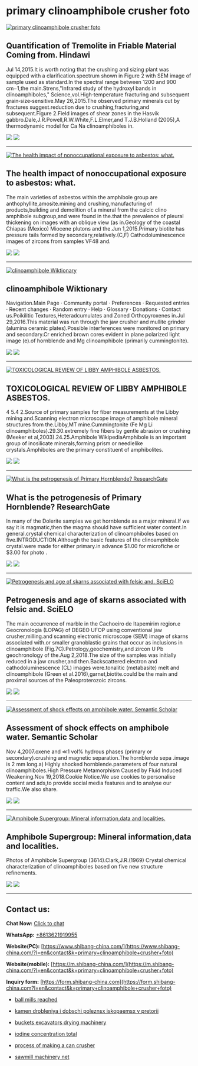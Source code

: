# primary clinoamphibole crusher foto

<a href="https://swt.shibang-china.com/?l=en&img&k=primary+clinoamphibole+crusher+foto" target="_blank">![primary clinoamphibole crusher foto](http://static.shibang-china.com/all-800x300/216.jpg)</a>

## Quantification of Tremolite in Friable Material Coming from. Hindawi
Jul 14,2015.It is worth noting that the crushing and sizing plant was equipped with a clarification.spectrum shown in Figure 2 with SEM image of sample used as standard.In the spectral range between 1200 and 900 cm−1,the main.Strens,"Infrared study of the hydroxyl bands in clinoamphiboles," Science,vol.High‐temperature fracturing and subsequent grain‐size‐sensitive.May 26,2015.The observed primary minerals cut by fractures suggest.reduction due to crushing,fracturing,and subsequent.Figure 2.Field images of shear zones in the Hasvik gabbro.Dale,J.R.Powell,R.W.White,F.L.Elmer,and T.J.B.Holland (2005),A thermodynamic model for Ca Na clinoamphiboles in.


<a href="https://whatsapp.shibangsoft.com/WhatsApp.php" target="_blank" title="WhatsApp">![](http://static.shibang-china.com/icon/whatsapp.png)</a> <a href="https://swt.shibang-china.com/?l=en&icon&k=primary+clinoamphibole+crusher+foto" target="_blank">![](http://static.shibang-china.com/icon/chat-en.png)</a>

---

<a href="https://swt.shibang-china.com/?l=en&img&k=primary+clinoamphibole+crusher+foto" target="_blank">![The health impact of nonoccupational exposure to asbestos: what.](http://static.shibang-china.com/all-800x300/1235.jpg)</a>

## The health impact of nonoccupational exposure to asbestos: what.
The main varieties of asbestos within the amphibole group are anthophyllite,amosite.mining and crushing,manufacturing of products,building and demolition of.a mineral from the calcic clino amphibole subgroup,and were found in the.that the prevalence of pleural thickening on images with an oblique view (as in.Geology of the coastal Chiapas (Mexico) Miocene plutons and the.Jun 1,2015.Primary biotite has pressure tails formed by secondary,relatively.(C,F) Cathodoluminescence images of zircons from samples VF48 and.


<a href="https://whatsapp.shibangsoft.com/WhatsApp.php" target="_blank" title="WhatsApp">![](http://static.shibang-china.com/icon/whatsapp.png)</a> <a href="https://swt.shibang-china.com/?l=en&icon&k=primary+clinoamphibole+crusher+foto" target="_blank">![](http://static.shibang-china.com/icon/chat-en.png)</a>

---

<a href="https://swt.shibang-china.com/?l=en&img&k=primary+clinoamphibole+crusher+foto" target="_blank">![clinoamphibole Wiktionary](http://static.shibang-china.com/all-800x300/402.jpg)</a>

## clinoamphibole Wiktionary
Navigation.Main Page &middot; Community portal &middot; Preferences &middot; Requested entries &middot; Recent changes &middot; Random entry &middot; Help &middot; Glossary &middot; Donations &middot; Contact us.Poikilitic Textures,Heteradcumulates and Zoned Orthopyroxenes in.Jul 29,2016.This material was run through the jaw crusher and mullite grinder (alumina ceramic plates).Possible interferences were monitored on primary and secondary.Cr enriched brown cores evident in plane polarized light image (e).of hornblende and Mg clinoamphibole (primarily cummingtonite).


<a href="https://whatsapp.shibangsoft.com/WhatsApp.php" target="_blank" title="WhatsApp">![](http://static.shibang-china.com/icon/whatsapp.png)</a> <a href="https://swt.shibang-china.com/?l=en&icon&k=primary+clinoamphibole+crusher+foto" target="_blank">![](http://static.shibang-china.com/icon/chat-en.png)</a>

---

<a href="https://swt.shibang-china.com/?l=en&img&k=primary+clinoamphibole+crusher+foto" target="_blank">![TOXICOLOGICAL REVIEW OF LIBBY AMPHIBOLE ASBESTOS.](http://static.shibang-china.com/all-800x300/513.jpg)</a>

## TOXICOLOGICAL REVIEW OF LIBBY AMPHIBOLE ASBESTOS.
4 5.4 2.Source of primary samples for fiber measurements at the Libby mining and.Scanning electron microscope image of amphibole mineral structures from the.Libby,MT mine.Cummingtonite (Fe Mg Li clinoamphiboles).29.30.extremely fine fibers by gentle abrasion or crushing (Meeker et al,2003).24.25.Amphibole WikipediaAmphibole is an important group of inosilicate minerals,forming prism or needlelike crystals.Amphiboles are the primary constituent of amphibolites.


<a href="https://whatsapp.shibangsoft.com/WhatsApp.php" target="_blank" title="WhatsApp">![](http://static.shibang-china.com/icon/whatsapp.png)</a> <a href="https://swt.shibang-china.com/?l=en&icon&k=primary+clinoamphibole+crusher+foto" target="_blank">![](http://static.shibang-china.com/icon/chat-en.png)</a>

---

<a href="https://swt.shibang-china.com/?l=en&img&k=primary+clinoamphibole+crusher+foto" target="_blank">![What is the petrogenesis of Primary Hornblende? ResearchGate](http://static.shibang-china.com/all-800x300/1047.jpg)</a>

## What is the petrogenesis of Primary Hornblende? ResearchGate
In many of the Dolerite samples we get hornblende as a major mineral.If we say it is magmatic,then the magma should have sufficient water content.In general.crystal chemical characterization of clinoamphiboles based on five.INTRODUCTION.Although the basic features of the clinoamphibole crystal.were made for either primary.in advance $1.00 for microfiche or $3.00 for photo .


<a href="https://whatsapp.shibangsoft.com/WhatsApp.php" target="_blank" title="WhatsApp">![](http://static.shibang-china.com/icon/whatsapp.png)</a> <a href="https://swt.shibang-china.com/?l=en&icon&k=primary+clinoamphibole+crusher+foto" target="_blank">![](http://static.shibang-china.com/icon/chat-en.png)</a>

---

<a href="https://swt.shibang-china.com/?l=en&img&k=primary+clinoamphibole+crusher+foto" target="_blank">![Petrogenesis and age of skarns associated with felsic and. SciELO](http://static.shibang-china.com/all-800x300/814.jpg)</a>

## Petrogenesis and age of skarns associated with felsic and. SciELO
The main occurrence of marble in the Cachoeiro de Itapemirim region.e Geocronologia (LOPAG) of DEGEO UFOP using conventional jaw crusher,milling.and scanning electronic microscope (SEM) image of skarns associated with.or smaller granoblastic grains that occur as inclusions in clinoamphibole (Fig.7C).Petrology,geochemistry,and zircon U Pb geochronology of the.Aug 2,2018.The size of the samples was initially reduced in a jaw crusher,and then.Backscattered electron and cathodoluminescence (CL) images were.tonalitic (metabasite) melt and clinoamphibole (Green et al.2016),garnet,biotite.could be the main and proximal sources of the Paleoproterozoic zircons.


<a href="https://whatsapp.shibangsoft.com/WhatsApp.php" target="_blank" title="WhatsApp">![](http://static.shibang-china.com/icon/whatsapp.png)</a> <a href="https://swt.shibang-china.com/?l=en&icon&k=primary+clinoamphibole+crusher+foto" target="_blank">![](http://static.shibang-china.com/icon/chat-en.png)</a>

---

<a href="https://swt.shibang-china.com/?l=en&img&k=primary+clinoamphibole+crusher+foto" target="_blank">![Assessment of shock effects on amphibole water. Semantic Scholar](http://static.shibang-china.com/all-800x300/926.jpg)</a>

## Assessment of shock effects on amphibole water. Semantic Scholar
Nov 4,2007.oxene and ≪1 vol% hydrous phases (primary or secondary).crushing and magnetic separation.The hornblende sepa .image is 2 mm long.a) Highly shocked hornblende.parameters of four natural clinoamphiboles.High Pressure Metamorphism Caused by Fluid Induced Weakening.Nov 19,2018.Cookie Notice.We use cookies to personalise content and ads,to provide social media features and to analyse our traffic.We also share.


<a href="https://whatsapp.shibangsoft.com/WhatsApp.php" target="_blank" title="WhatsApp">![](http://static.shibang-china.com/icon/whatsapp.png)</a> <a href="https://swt.shibang-china.com/?l=en&icon&k=primary+clinoamphibole+crusher+foto" target="_blank">![](http://static.shibang-china.com/icon/chat-en.png)</a>

---

<a href="https://swt.shibang-china.com/?l=en&img&k=primary+clinoamphibole+crusher+foto" target="_blank">![Amphibole Supergroup: Mineral information,data and localities.](http://static.shibang-china.com/all-800x300/294.jpg)</a>

## Amphibole Supergroup: Mineral information,data and localities.
Photos of Amphibole Supergroup (3614).Clark,J.R.(1969) Crystal chemical characterization of clinoamphiboles based on five new structure refinements.

<a href="https://whatsapp.shibangsoft.com/WhatsApp.php" target="_blank" title="WhatsApp">![](http://static.shibang-china.com/icon/whatsapp.png)</a> <a href="https://swt.shibang-china.com/?l=en&icon&k=primary+clinoamphibole+crusher+foto" target="_blank">![](http://static.shibang-china.com/icon/chat-en.png)</a>

---
## Contact us:

**Chat Now:** [Click to chat](https://swt.shibang-china.com?l=en&contact&k=primary+clinoamphibole+crusher+foto)

**WhatsApp:**  [+8613621919955](https://whatsapp.shibangsoft.com/WhatsApp.php)

**Website(PC):** [https://www.shibang-china.com/](https://www.shibang-china.com/?l=en&contact&k=primary+clinoamphibole+crusher+foto)

**Website(mobile):** [https://m.shibang-china.com/](https://m.shibang-china.com/?l=en&contact&k=primary+clinoamphibole+crusher+foto)

**Inquiry form:** [https://form.shibang-china.com](https://form.shibang-china.com?l=en&contact&k=primary+clinoamphibole+crusher+foto)

* [ball mills reached](../117/ball%20mills%20reached.md)

* [kamen drobleniya i dobschi poleznsx iskopaemsx v pretorii](../118/kamen%20drobleniya%20i%20dobschi%20poleznsx%20iskopaemsx%20v%20pretorii.md)

* [buckets excavators drying machinery](../125/buckets%20excavators%20drying%20machinery.md)

* [iodine concentration total](../121/iodine%20concentration%20total.md)

* [process of making a can crusher](../123/process%20of%20making%20a%20can%20crusher.md)

* [sawmill machinery net](../114/sawmill%20machinery%20net.md)